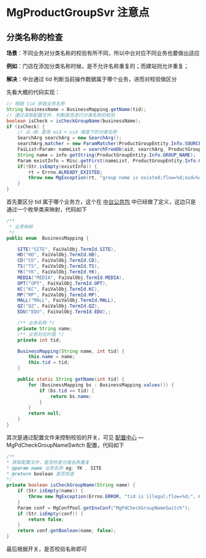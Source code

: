 # MgProductGroupSvr 注意点

## 分类名称的检查

**场景**：不同业务对分类名称的校验有所不同，所以中台对应不同业务也要做出适应



**例如**：门店在添加分类名称时候，是不允许名称重复的；而建站则允许重复；


**解决**：中台通过 tid 判断当前操作数据属于哪个业务，进而对校验做区分

先看大概的代码实现：

```java
// 根据 tid 获取业务名称
String businessName = BusinessMapping.getName(tid);
// 通过读取配置文件，判断是否进行分类名称的校验
boolean isCheck = isCheckGroupName(businessName);
if (isCheck) {
    // 从 db 查询 aid + uid 维度下的分类名称
    SearchArg searchArg = new SearchArg();
    searchArg.matcher = new ParamMatcher(ProductGroupEntity.Info.SOURCE_UNIONPRIID, ParamMatcher.EQ, unionPriId);
    FaiList<Param> nameList = searchFromDb(aid, searchArg, ProductGroupEntity.Info.GROUP_NAME);
    String name = info.getString(ProductGroupEntity.Info.GROUP_NAME);
    Param existInfo = Misc.getFirst(nameList, ProductGroupEntity.Info.GROUP_NAME, name);
    if(!Str.isEmpty(existInfo)) {
        rt = Errno.ALREADY_EXISTED;
        throw new MgException(rt, "group name is existed;flow=%d;aid=%d;name=%s;", m_flow, aid, name);
    }
}
```

首先要区分 tid 属于哪个业务方，这个在 [中台公共包](http://gitlab.faidev.cc/middleground/fai-comm-middleground/blob/master/src/main/java/fai/comm/middleground/FaiValObj.java) 中已经做了定义，这边只是通过一个枚举类来映射，代码如下

```java
/**
 * 业务映射
 */
public enum  BusinessMapping {

    SITE("SITE", FaiValObj.TermId.SITE),
    HD("HD", FaiValObj.TermId.HD),
    CD("CD", FaiValObj.TermId.CD),
    TS("TS", FaiValObj.TermId.TS),
    YK("YK", FaiValObj.TermId.YK),
    MEDIA("MEDIA", FaiValObj.TermId.MEDIA),
    OPT("OPT", FaiValObj.TermId.OPT),
    KC("KC", FaiValObj.TermId.KC),
    MP("MP", FaiValObj.TermId.MP),
    MALL("MALL", FaiValObj.TermId.MALL),
    QZ("QZ", FaiValObj.TermId.QZ),
    EDU("EDU", FaiValObj.TermId.EDU),;

    /** 业务名称 */
    private String name;
    /** 业务对应的值 */
    private int tid;

    BusinessMapping(String name, int tid) {
        this.name = name;
        this.tid = tid;
    }

    public static String getName(int tid) {
        for (BusinessMapping bs : BusinessMapping.values()) {
            if (bs.tid == tid) {
                return bs.name;
            }
        }
        return null;
    }
}
```

其次是通过配置文件来控制校验的开关，可见 [配置中心](http://config.aaa.cn/?serviceTicket=st-24bf2386-5e09-4615-8253-fc82cc4b0f39) — MgPdCheckGroupNameSwitch 配置，代码如下

```java
/**
* 获取配置文件，是否检查分类名称重复
* @param name 业务名称 eg: YK , SITE
* @return boolean 是否检查
*/
private boolean isCheckGroupName(String name) {
    if (Str.isEmpty(name)) {
        throw new MgException(Errno.ERROR, "tid is illegal;flow=%d;", m_flow);
    }
    Param conf = MgConfPool.getEnvConf("MgPdCheckGroupNameSwitch");
    if (Str.isEmpty(conf)) {
        return false;
    }
    return conf.getBoolean(name, false);
}
```

最后根据开关，是否校验名称即可
